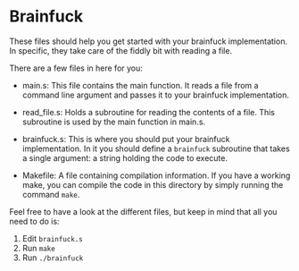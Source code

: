 # Brainfuck

These files should help you get started with your brainfuck implementation.
In specific, they take care of the fiddly bit with reading a file.

There are a few files in here for you:

 - main.s:
    This file contains the main function.
    It reads a file from a command line argument and passes it to your brainfuck implementation.

 - read_file.s:
    Holds a subroutine for reading the contents of a file.
    This subroutine is used by the main function in main.s.

 - brainfuck.s:
    This is where you should put your brainfuck implementation.
    In it you should define a `brainfuck` subroutine that takes
    a single argument: a string holding the code to execute.

 - Makefile:
    A file containing compilation information.  If you have a working make,
    you can compile the code in this directory by simply running the command `make`.


Feel free to have a look at the different files, but keep in mind that all you need to do is:

  1. Edit `brainfuck.s`
  2. Run `make`
  3. Run `./brainfuck`
